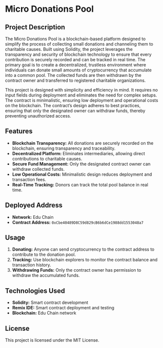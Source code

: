 # Micro Donations Pool

## Project Description
The Micro Donations Pool is a blockchain-based platform designed to simplify the process of collecting small donations and channeling them to charitable causes. Built using Solidity, the project leverages the transparency and security of blockchain technology to ensure that every contribution is securely recorded and can be tracked in real time. The primary goal is to create a decentralized, trustless environment where individuals can donate small amounts of cryptocurrency that accumulate into a common pool. The collected funds are then withdrawn by the contract owner and transferred to registered charitable organizations.

This project is designed with simplicity and efficiency in mind. It requires no input fields during deployment and eliminates the need for complex setups. The contract is minimalistic, ensuring low deployment and operational costs on the blockchain. The contract’s design adheres to best practices, ensuring that only the designated owner can withdraw funds, thereby preventing unauthorized access.

## Features
- **Blockchain Transparency:** All donations are securely recorded on the blockchain, ensuring transparency and traceability.
- **Decentralized Platform:** Eliminates intermediaries, allowing direct contributions to charitable causes.
- **Secure Fund Management:** Only the designated contract owner can withdraw collected funds.
- **Low Operational Costs:** Minimalistic design reduces deployment and transaction fees.
- **Real-Time Tracking:** Donors can track the total pool balance in real time.

## Deployed Address
- **Network:** Edu Chain
- **Contract Address:** `0xCbe40489D8C59d829cB6b6dCe1988dd1553048a7`

## Usage
1. **Donating:** Anyone can send cryptocurrency to the contract address to contribute to the donation pool.
2. **Tracking:** Use blockchain explorers to monitor the contract balance and transaction history.
3. **Withdrawing Funds:** Only the contract owner has permission to withdraw the accumulated funds.

## Technologies Used
- **Solidity:** Smart contract development
- **Remix IDE:** Smart contract deployment and testing
- **Blockchain:** Edu Chain network

## License
This project is licensed under the MIT License.



